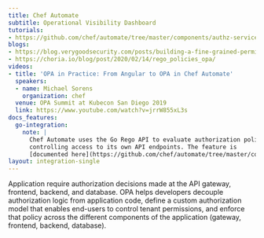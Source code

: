 ```yaml
---
title: Chef Automate
subtitle: Operational Visibility Dashboard
tutorials:
- https://github.com/chef/automate/tree/master/components/authz-service#authz-with-opa
blogs:
- https://blog.verygoodsecurity.com/posts/building-a-fine-grained-permission-system-in-a-distributed-environment/
- https://choria.io/blog/post/2020/02/14/rego_policies_opa/
videos:
- title: 'OPA in Practice: From Angular to OPA in Chef Automate'
  speakers:
  - name: Michael Sorens
    organization: chef
  venue: OPA Summit at Kubecon San Diego 2019
  link: https://www.youtube.com/watch?v=jrrW855xL3s
docs_features:
  go-integration:
    note: |
      Chef Automate uses the Go Rego API to evaluate authorization policies
      controlling access to its own API endpoints. The feature is
      [documented here](https://github.com/chef/automate/tree/master/components/authz-service#authz-with-opa).
layout: integration-single
---
```

Application require authorization decisions made at the API gateway, frontend, backend, and database.
OPA helps developers decouple authorization logic from application code, define a custom authorization model
that enables end-users to control tenant permissions, and enforce that policy across the different components of the
application (gateway, frontend, backend, database).


